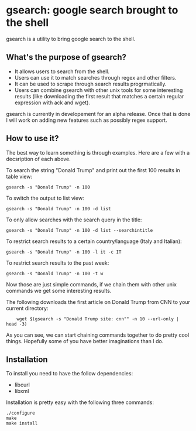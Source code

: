 # gsearch: google search brought to the shell

gsearch is a utility to bring google search to the shell.

## What's the purpose of gsearch?

* It allows users to search from the shell.
* Users can use it to match searches through regex and other filters.
* It can be used to scrape through search results progrmatically.
* Users can combine gsearch with other unix tools for some interesting results (like downloading the first result that matches a certain regular expression with ack and wget). 

gsearch is currently in developement for an alpha release. Once that is done I will work on adding new features such as possibly regex support.

## How to use it?

The best way to learn something is through examples. Here are a few with a decsription of each above.

To search the string "Donald Trump" and print out the first 100 results in table view:

    gsearch -s "Donald Trump" -n 100 

To switch the output to list view:

    gsearch -s "Donald Trump" -n 100 -d list

To only allow searches with the search query in the title:

    gsearch -s "Donald Trump" -n 100 -d list --searchintitle

To restrict search results to a certain country/language (Italy and Italian):

    gsearch -s "Donald Trump" -n 100 -l it -c IT

To restrict search results to the past week:

    gsearch -s "Donald Trump" -n 100 -t w
 
Now those are just simple commands, if we chain them with other unix commands we get some interesting results.

The following downloads the first article on Donald Trump from CNN to your current directory:

```
    wget $(gsearch -s "Donald Trump site: cnn"" -n 10 --url-only | head -3)
```

As you can see, we can start chaining commands together to do pretty cool things. Hopefully some of you have better imaginations than I do.

## Installation

To install you need to have the follow dependencies:

* libcurl
* libxml

Installation is pretty easy with the following three commands:

```
./configure
make
make install
```

